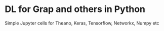 # DL for Grap and others in Python
Simple Jupyter cells for Theano, Keras, Tensorflow, Networkx, Numpy etc 
